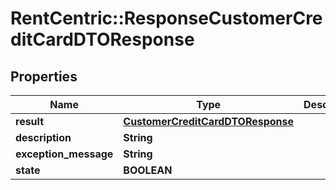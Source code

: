 # RentCentric::ResponseCustomerCreditCardDTOResponse

## Properties
Name | Type | Description | Notes
------------ | ------------- | ------------- | -------------
**result** | [**CustomerCreditCardDTOResponse**](CustomerCreditCardDTOResponse.md) |  | [optional] 
**description** | **String** |  | [optional] 
**exception_message** | **String** |  | [optional] 
**state** | **BOOLEAN** |  | [optional] 


